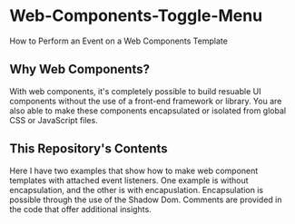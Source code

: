 # Web-Components-Toggle-Menu
How to Perform an Event on a Web Components Template

## Why Web Components?
With web components, it's completely possible to build resuable UI components without the use of a front-end framework or library. You are also able to make these components encapsulated or isolated from global CSS or JavaScript files.

## This Repository's Contents
Here I have two examples that show how to make web component templates with attached event listeners. One example is without encapsulation, and the other is with encapuslation. Encapsulation is possible through the use of the Shadow Dom. Comments are provided in the code that offer additional insights.
